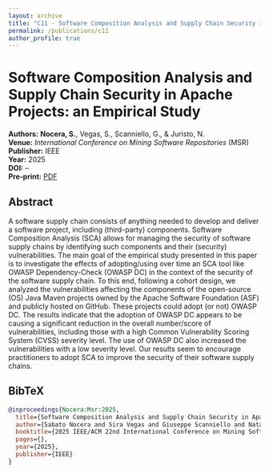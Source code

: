 ```yaml
---
layout: archive
title: "C11 - Software Composition Analysis and Supply Chain Security in Apache Projects: an Empirical Study"
permalink: /publications/c11
author_profile: true
---
```


<meta charset="UTF-8">
<meta name="citation_title" content="Software Composition Analysis and Supply Chain Security in Apache Projects: an Empirical Study"/>
<meta name="citation_author" content="Nocera, S."/>
<meta name="citation_author" content="Vegas, S."/>
<meta name="citation_author" content="Scanniello, G."/>
<meta name="citation_author" content="Juristo, N."/>
<meta name="citation_publication_date" content="2025"/>
<meta name="citation_conference_title" content="International Conference on Mining Software Repositories"/>
<meta name="citation_pdf_url" content="https://sabato-nocera.github.io/files/msr2025.pdf"/>
  
<link rel="stylesheet" href="https://cdnjs.cloudflare.com/ajax/libs/font-awesome/4.7.0/css/font-awesome.min.css">


# Software Composition Analysis and Supply Chain Security in Apache Projects: an Empirical Study

**Authors:** **Nocera, S.**, Vegas, S., Scanniello, G., & Juristo, N.  
**Venue:** _International Conference on Mining Software Repositories_ (MSR)  
**Publisher:** IEEE  
**Year:** 2025  
**DOI:** –  
**Pre‑print:** [<i class="fa fa-file-pdf-o" style="color:red"></i> PDF](https://sabato-nocera.github.io/files/msr2025.pdf)

## Abstract

A software supply chain consists of anything needed to develop and deliver a software project, including (third-party) components. Software Composition Analysis (SCA) allows for managing the security of software supply chains by identifying such components and their (security) vulnerabilities. The main goal of the empirical study presented in this paper is to investigate the effects of adopting/using over time an SCA tool like OWASP Dependency-Check (OWASP DC) in the context of the security of the software supply chain. To this end, following a cohort design, we analyzed the vulnerabilities affecting the components of the open-source (OS) Java Maven projects owned by the Apache Software Foundation (ASF) and publicly hosted on GitHub. These projects could adopt (or not) OWASP DC. The results indicate that the adoption of OWASP DC appears to be causing a significant reduction in the overall number/score of vulnerabilities, including those with a high Common Vulnerability Scoring System (CVSS) severity level. The use of OWASP DC also increased the vulnerabilities with a low severity level. Our results seem to encourage practitioners to adopt SCA to improve the security of their software supply chains.

## BibTeX

```bibtex
@inproceedings{Nocera:Msr:2025,
  title={Software Composition Analysis and Supply Chain Security in Apache Projects: an Empirical Study},
  author={Sabato Nocera and Sira Vegas and Giuseppe Scanniello and Natalia Juristo},
  booktitle={2025 IEEE/ACM 22nd International Conference on Mining Software Repositories (MSR)},
  pages={},
  year={2025},
  publisher={IEEE}
}

